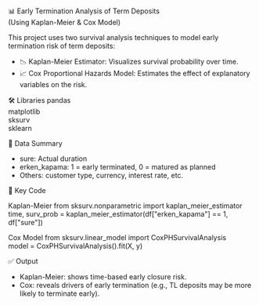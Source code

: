 📊 Early Termination Analysis of Term Deposits  
(Using Kaplan-Meier & Cox Model)

This project uses two survival analysis techniques to model early termination risk of term deposits:

- 📉 Kaplan-Meier Estimator: Visualizes survival probability over time.  
- 📈 Cox Proportional Hazards Model: Estimates the effect of explanatory variables on the risk.

🛠 Libraries
pandas  
matplotlib  
sksurv  
sklearn

📂 Data Summary
- sure: Actual duration  
- erken_kapama: 1 = early terminated, 0 = matured as planned  
- Others: customer type, currency, interest rate, etc.

📌 Key Code

Kaplan-Meier
from sksurv.nonparametric import kaplan_meier_estimator  
time, surv_prob = kaplan_meier_estimator(df["erken_kapama"] == 1, df["sure"])

Cox Model
from sksurv.linear_model import CoxPHSurvivalAnalysis  
model = CoxPHSurvivalAnalysis().fit(X, y)

✅ Output
- Kaplan-Meier: shows time-based early closure risk.  
- Cox: reveals drivers of early termination (e.g., TL deposits may be more likely to terminate early).
